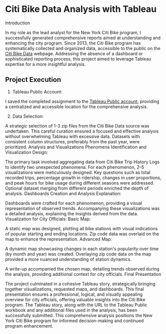 # Citi Bike Data Analysis with Tableau

Introduction

In my role as the lead analyst for the New York Citi Bike program, I successfully generated comprehensive reports aimed at understanding and enhancing the city program. Since 2013, the Citi Bike program has systematically collected and organized data, accessible to the public on the [Citi Bike Data](https://www.citibikenyc.com/system-data) webpage. Addressing the absence of a dashboard or sophisticated reporting process, this project aimed to leverage Tableau expertise for a more insightful analysis.

## Project Execution
1. Tableau Public Account:

I saved the completed assignment to the [Tableau Public account](https://public.tableau.com/app/profile/alia.tirado.smith/viz/Citi-Bike_16956057239340/Story1?publish=yes), providing a centralized and accessible location for the comprehensive analysis.

2. Data Selection:

A strategic selection of 1-3 zip files from the Citi Bike Data source was undertaken. This careful curation ensured a focused and effective analysis without overwhelming Tableau with excessive data. Datasets with consistent column structures, preferably from the past year, were prioritized.
Analysis and Visualizations
Phenomena Identification and Visualization Design:

The primary task involved aggregating data from Citi Bike Trip History Logs to identify two unexpected phenomena. For each phenomenon, 2–5 visualizations were meticulously designed. Key questions such as total recorded trips, percentage growth in ridership, changes in user proportions, and peak hours for bike usage during different seasons were addressed. Optional dataset merging from different periods enriched the depth of analysis.
Dashboards Creation and Analysis Explanation:

Dashboards were crafted for each phenomenon, providing a visual representation of observed trends. Accompanying these visualizations was a detailed analysis, explaining the insights derived from the data.
Visualization for City Officials:
Basic Map:

A static map was designed, plotting all bike stations with visual indications of popular starting and ending locations. Zip code data was overlaid on the map to enhance the representation.
Advanced Map:

A dynamic map showcasing changes in each station's popularity over time (by month and year) was created. Overlaying zip code data on the map provided a more nuanced understanding of station dynamics.

A write-up accompanied the chosen map, detailing trends observed during the analysis, providing additional context for city officials.
Final Presentation

The project culminated in a cohesive Tableau story, strategically bringing together visualizations, requested maps, and dashboards. This final presentation ensures a professional, logical, and visually appealing overview for city officials, offering valuable insights into the Citi Bike program. The Tableau story, along with the URL to the Tableau Public workbook and any additional files used in the analysis, has been successfully submitted. This comprehensive analysis positions the New York Citi Bike program for informed decision-making and continued program enhancement.
